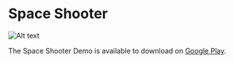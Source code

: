 # Space Shooter

![Alt text](https://lh6.ggpht.com/Zux2T3DeeTnKmGhh8rIS4cTVVd1j6W1YC_Up7dkQQWC30BS4HNzwnUporbY_C08cAg=w300-rw)

The Space Shooter Demo is available to download on [Google Play](https://play.google.com/store/apps/details?id=com.shinyapps.spaceshooter).
